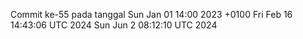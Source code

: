 Commit ke-55 pada tanggal Sun Jan 01 14:00 2023 +0100
Fri Feb 16 14:43:06 UTC 2024
Sun Jun  2 08:12:10 UTC 2024
